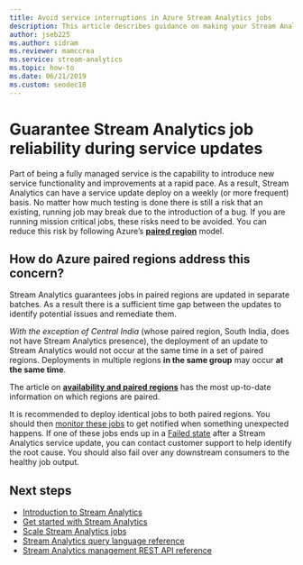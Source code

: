 ```yaml
---
title: Avoid service interruptions in Azure Stream Analytics jobs
description: This article describes guidance on making your Stream Analytics jobs upgrade resilient.
author: jseb225
ms.author: sidram
ms.reviewer: mamccrea
ms.service: stream-analytics
ms.topic: how-to
ms.date: 06/21/2019
ms.custom: seodec18
---
```


# Guarantee Stream Analytics job reliability during service updates

Part of being a fully managed service is the capability to introduce new service functionality and improvements at a rapid pace. As a result, Stream Analytics can have a service update deploy on a weekly (or more frequent) basis. No matter how much testing is done there is still a risk that an existing, running job may break due to the introduction of a bug. If you are running mission critical jobs, these risks need to be avoided. You can reduce this risk by following Azure’s **[paired region](../best-practices-availability-paired-regions.md)** model. 

## How do Azure paired regions address this concern?

Stream Analytics guarantees jobs in paired regions are updated in separate batches. As a result there is a sufficient time gap between the updates to identify potential issues and remediate them.

_With the exception of Central India_ (whose paired region, South India, does not have Stream Analytics presence), the deployment of an update to Stream Analytics would not occur at the same time in a set of paired regions. Deployments in multiple regions **in the same group** may occur **at the same time**.

The article on **[availability and paired regions](../best-practices-availability-paired-regions.md)** has the most up-to-date information on which regions are paired.

It is recommended to deploy identical jobs to both paired regions. You should then [monitor these jobs](./stream-analytics-set-up-alerts.md#scenarios-to-monitor) to get notified when something unexpected happens. If one of these jobs ends up in a [Failed state](./job-states.md) after a Stream Analytics service update, you can contact customer support to help identify the root cause. You should also fail over any downstream consumers to the healthy job output.

## Next steps

* [Introduction to Stream Analytics](stream-analytics-introduction.md)
* [Get started with Stream Analytics](stream-analytics-real-time-fraud-detection.md)
* [Scale Stream Analytics jobs](stream-analytics-scale-jobs.md)
* [Stream Analytics query language reference](/stream-analytics-query/stream-analytics-query-language-reference)
* [Stream Analytics management REST API reference](/rest/api/streamanalytics/)